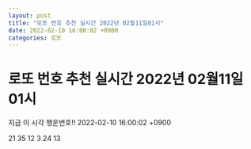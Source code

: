 ```yaml
---
layout: post
title: "로또 번호 추천 실시간 2022년 02월11일01시"
date: 2022-02-10 16:00:02 +0900
categories: 로또
---
```


# 로또 번호 추천 실시간 2022년 02월11일01시

지금 이 시각 행운번호!! 2022-02-10 16:00:02 +0900

 21  35  12  3  24  13 

